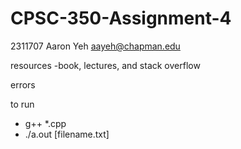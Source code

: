 # CPSC-350-Assignment-4

2311707
Aaron Yeh
aayeh@chapman.edu

resources
  -book, lectures, and stack overflow

errors

to run
  - g++ *.cpp
  - ./a.out [filename.txt]
